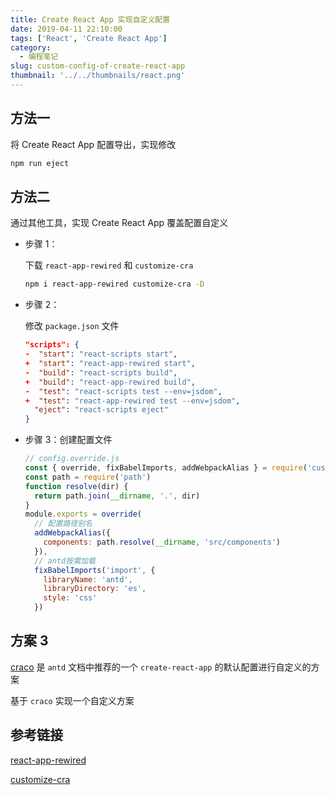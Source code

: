 ```yaml
---
title: Create React App 实现自定义配置
date: 2019-04-11 22:10:00
tags: ['React', 'Create React App']
category:
  - 编程笔记
slug: custom-config-of-create-react-app
thumbnail: '../../thumbnails/react.png'
---
```


## 方法一

将 Create React App 配置导出，实现修改

```bash
npm run eject
```

## 方法二

通过其他工具，实现 Create React App 覆盖配置自定义

- 步骤 1：

  下载 `react-app-rewired` 和 `customize-cra`

  ```bash
  npm i react-app-rewired customize-cra -D
  ```

- 步骤 2：

  修改 `package.json` 文件

  ```json
  "scripts": {
  -  "start": "react-scripts start",
  +  "start": "react-app-rewired start",
  -  "build": "react-scripts build",
  +  "build": "react-app-rewired build",
  -  "test": "react-scripts test --env=jsdom",
  +  "test": "react-app-rewired test --env=jsdom",
    "eject": "react-scripts eject"
  }
  ```

- 步骤 3：创建配置文件

  ```js
  // config.override.js
  const { override, fixBabelImports, addWebpackAlias } = require('customize-cra')
  const path = require('path')
  function resolve(dir) {
    return path.join(__dirname, '.', dir)
  }
  module.exports = override(
    // 配置路径别名
    addWebpackAlias({
      components: path.resolve(__dirname, 'src/components')
    }),
    // antd按需加载
    fixBabelImports('import', {
      libraryName: 'antd',
      libraryDirectory: 'es',
      style: 'css'
    })
  ```

## 方案 3

[craco](https://github.com/gsoft-inc/craco) 是 `antd` 文档中推荐的一个 `create-react-app` 的默认配置进行自定义的方案

基于 `craco` 实现一个自定义方案

## 参考链接

[react-app-rewired](https://github.com/timarney/react-app-rewired/)

[customize-cra](https://github.com/arackaf/customize-cra)
